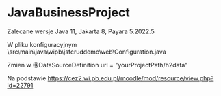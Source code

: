 # JavaBusinessProject
Zalecane wersje Java 11, Jakarta 8, Payara 5.2022.5

W pliku konfiguracyjnym \src\main\java\wipb\jsfcruddemo\web\Configuration.java 

Zmień w @DataSourceDefinition
url = "yourProjectPath/h2data"

Na podstawie https://cez2.wi.pb.edu.pl/moodle/mod/resource/view.php?id=22791
